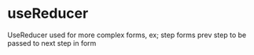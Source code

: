 # useReducer
UseReducer used for  more complex forms, ex; step forms prev step to be passed to next step in form
